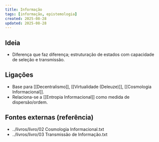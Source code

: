 ```yaml
---
title: Informação
tags: [informação, epistemologia]
created: 2025-08-28
updated: 2025-08-28
---
```


## Ideia
- Diferença que faz diferença; estruturação de estados com capacidade de seleção e transmissão.

## Ligações
- Base para [[Decentralismo]], [[Virtualidade (Deleuze)]], [[Cosmologia Informacional]].
- Relaciona-se a [[Entropia Informacional]] como medida de dispersão/ordem.

## Fontes externas (referência)
- ../livros/livro/02 Cosmologia Informacional.txt
- ../livros/livro/03 Transmissão de Informação.txt

